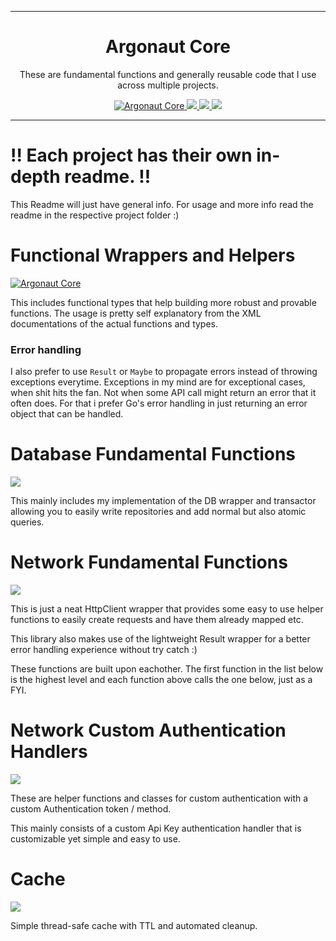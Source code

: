 <hr/>
<h1 align="center">
	Argonaut Core
</h1>
<p align="center">
    These are fundamental functions and generally reusable code that I use across multiple projects.
</p>
<p align="center">
    <a href="https://www.nuget.org/packages/ArgonautCore">
        <img alt="Argonaut Core" src="https://img.shields.io/nuget/vpre/ArgonautCore.svg?maxAge=2592000?style=plastic">
    </a>
    <a href="https://www.nuget.org/packages/ArgonautCore.Database/">
        <img src="https://img.shields.io/nuget/vpre/ArgonautCore.Database.svg?maxAge=2592000?style=plastic">
    </a>
    <a href="https://www.nuget.org/packages/ArgonautCore.Network/">
        <img src="https://img.shields.io/nuget/vpre/ArgonautCore.Network.svg?maxAge=2592000?style=plastic">
    </a>
    <a href="https://www.nuget.org/packages/ArgonautCore.Network.Authentication/">
    <img src="https://img.shields.io/nuget/vpre/ArgonautCore.Network.Authentication.svg?maxAge=2592000?style=plastic">
</a>
</p>
<hr/>

# !! Each project has their own in-depth readme. !!
This Readme will just have general info. For usage and more info read the readme in the respective project folder :)

# Functional Wrappers and Helpers
<a href="https://www.nuget.org/packages/ArgonautCore">
    <img alt="Argonaut Core" src="https://img.shields.io/nuget/vpre/ArgonautCore.svg?maxAge=2592000?style=plastic">
</a>

This includes functional types that help building more robust and provable functions. The usage is pretty
self explanatory from the XML documentations of the actual functions and types.

### Error handling
I also prefer to use `Result` or `Maybe` to propagate errors instead of throwing exceptions everytime. Exceptions in my mind are for exceptional cases, when shit hits the fan. Not when some API call might return an error that it often does. For that i prefer Go's error handling in just returning an error object that can be handled. 


# Database Fundamental Functions
<a href="https://www.nuget.org/packages/ArgonautCore.Database/">
    <img src="https://img.shields.io/nuget/vpre/ArgonautCore.Database.svg?maxAge=2592000?style=plastic">
</a>

This mainly includes my implementation of the DB wrapper and transactor allowing you 
to easily write repositories and add normal but also atomic queries.

# Network Fundamental Functions
<a href="https://www.nuget.org/packages/ArgonautCore.Network/">
    <img src="https://img.shields.io/nuget/vpre/ArgonautCore.Network.svg?maxAge=2592000?style=plastic">
</a>

This is just a neat HttpClient wrapper that provides some easy to use helper functions 
to easily create requests and have them already mapped etc.

This library also makes use of the lightweight Result wrapper for a better error handling
experience without try catch :)

These functions are built upon eachother. The first function in the list below is the highest level and each function above calls the one below, just as a FYI. 

# Network Custom Authentication Handlers
<a href="https://www.nuget.org/packages/ArgonautCore.Network.Authentication/">
    <img src="https://img.shields.io/nuget/vpre/ArgonautCore.Network.Authentication.svg?maxAge=2592000?style=plastic">
</a>

These are helper functions and classes for custom authentication with a custom Authentication token / method.

This mainly consists of a custom Api Key authentication handler that is customizable yet simple and easy to use. 

# Cache
<a href="https://www.nuget.org/packages/ArgonautCore.Network.Authentication/">
    <img src="https://img.shields.io/nuget/vpre/ArgonautCore.Cache.svg?maxAge=2592000?style=plastic">
</a>

Simple thread-safe cache with TTL and automated cleanup. 